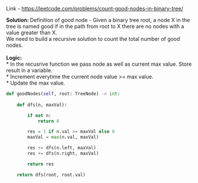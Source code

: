 Link - https://leetcode.com/problems/count-good-nodes-in-binary-tree/

<b>Solution: </b>Definition of good node - Given a binary tree root, a node X in the tree is named good if in the path from root to X there are no nodes with a value greater than X.<br/>We need to build a recursive solution to count the total number of good nodes.<br/><br/><b>Logic: </b><br/>* In the recusrive function we pass node as well as current max value. Store result in a variable. <br/>* Increment everytime the current node value >= max value.<br/>* Update the max value. 

```python
def goodNodes(self, root: TreeNode) -> int:
  
    def dfs(n, maxVal):

        if not n:
            return 0

        res = 1 if n.val >= maxVal else 0
        maxVal = max(n.val, maxVal)

        res += dfs(n.left, maxVal)
        res += dfs(n.right, maxVal)

        return res

    return dfs(root, root.val)
```
